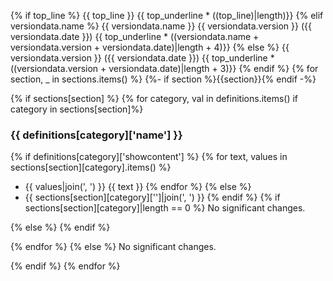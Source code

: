 {% if top_line %}
{{ top_line }}
{{ top_underline * ((top_line)|length)}}
{% elif versiondata.name %}
{{ versiondata.name }} {{ versiondata.version }} ({{ versiondata.date }})
{{ top_underline * ((versiondata.name + versiondata.version + versiondata.date)|length + 4)}}
{% else %}
{{ versiondata.version }} ({{ versiondata.date }})
{{ top_underline * ((versiondata.version + versiondata.date)|length + 3)}}
{% endif %}
{% for section, _ in sections.items() %}
{%- if section %}{{section}}{% endif -%}

{% if sections[section] %}
{% for category, val in definitions.items() if category in sections[section]%}
### {{ definitions[category]['name'] }}

{% if definitions[category]['showcontent'] %}
{% for text, values in sections[section][category].items() %}
- {{ values|join(', ') }} {{ text }}
{% endfor %}
{% else %}
- {{ sections[section][category]['']|join(', ') }}
{% endif %}
{% if sections[section][category]|length == 0 %}
No significant changes.

{% else %}
{% endif %}

{% endfor %}
{% else %}
No significant changes.

{% endif %}
{% endfor %}
